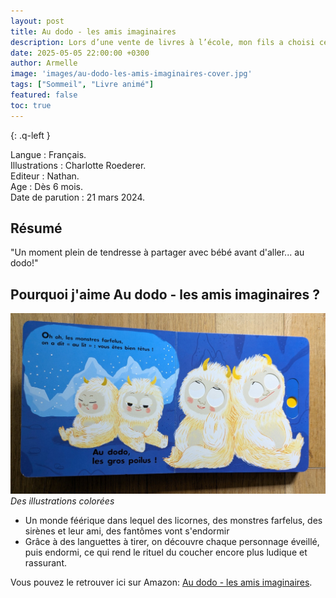 ```yaml
---
layout: post
title: Au dodo - les amis imaginaires 
description: Lors d’une vente de livres à l’école, mon fils a choisi cet album pour son petit frère. Il le trouvait beau et pensait qu’il pourrait l’aider à s’endormir
date: 2025-05-05 22:00:00 +0300
author: Armelle
image: 'images/au-dodo-les-amis-imaginaires-cover.jpg'
tags: ["Sommeil", "Livre animé"]
featured: false
toc: true
---
```


{: .q-left }

Langue : Français.                  
Illustrations : Charlotte Roederer.    
Editeur : Nathan.         
Age : Dès 6 mois.   
Date de parution : 21 mars 2024.

## Résumé

"Un moment plein de tendresse à partager avec bébé avant d'aller... au dodo!"

## Pourquoi j'aime Au dodo - les amis imaginaires ?

![Des illustrations colorées](images/au-dodo-les-amis-imaginaires-int.jpg)
*Des illustrations colorées*
- Un monde féérique dans lequel des licornes, des monstres farfelus, des sirènes et leur ami, des fantômes vont s'endormir 
- Grâce à des languettes à tirer, on découvre chaque personnage éveillé, puis endormi, ce qui rend le rituel du coucher encore plus ludique et rassurant. 

Vous pouvez le retrouver ici sur Amazon: [Au dodo - les amis imaginaires](https://amzn.to/3HgdwOf). 
